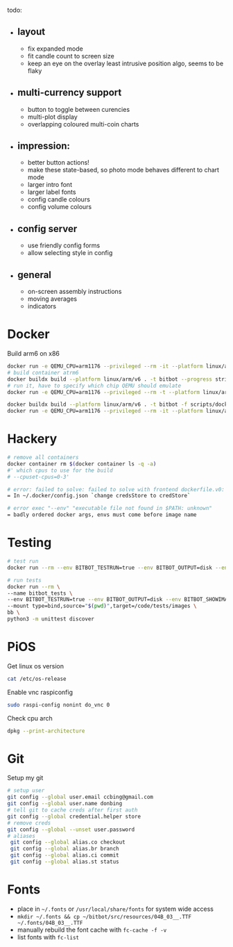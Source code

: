 todo:
 - ## layout 
   * fix expanded mode 
   - fit candle count to screen size
   - keep an eye on the overlay least intrusive position algo, seems to be flaky

 - ## multi-currency support
   - button to toggle between curencies
   - multi-plot display 
   - overlapping coloured multi-coin charts

 - ## impression:
    - better button actions!
     - make these state-based, so photo mode behaves different to chart mode
    - larger intro font
    - larger label fonts
    - config candle colours
    - config volume colours

 - ## config server
    - use friendly config forms
    - allow selecting style in config

 - ## general
    - on-screen assembly instructions
    - moving averages
    - indicators

# Docker
Build arm6 on x86
```bash
docker run -e QEMU_CPU=arm1176 --privileged --rm -it --platform linux/arm/v6 balenalib/raspberry-pi:buster bash
# build container atrm6
docker buildx build --platform linux/arm/v6 . -t bitbot --progress string
# run it, have to specify which chip QEMU should emulate
docker run -e QEMU_CPU=arm1176 --privileged --rm -t --platform linux/arm/v6 navikey/raspbian-buster:latest bash

docker buildx build --platform linux/arm/v6 . -t bitbot -f scripts/docker/dockerfile --progress string
docker run -e QEMU_CPU=arm1176 --privileged --rm -it --platform linux/arm/v6 bitbot
```

# Hackery
```bash
# remove all containers
docker container rm $(docker container ls -q -a)
#' which cpus to use for the build 
# --cpuset-cpus=0-3'

# error: failed to solve: failed to solve with frontend dockerfile.v0: failed to create LLB definition: rpc error: code = Unknown desc = error getting credentials - err: exit status 255, out: ``
= In ~/.docker/config.json `change credsStore to credStore`

# error exec "--env" "executable file not found in $PATH: unknown"
= badly ordered docker args, envs must come before image name
```

# Testing
```bash
# test run 
docker run --rm --env BITBOT_TESTRUN=true --env BITBOT_OUTPUT=disk --env BITBOT_SHOWIMAGE=false  bb

# run tests
docker run --rm \
--name bitbot_tests \
--env BITBOT_TESTRUN=true --env BITBOT_OUTPUT=disk --env BITBOT_SHOWIMAGE=false \
--mount type=bind,source="$(pwd)",target=/code/tests/images \
bb \
python3 -m unittest discover
```

# PiOS
Get linux os version
```sh
cat /etc/os-release
```

Enable vnc raspiconfig
```sh
sudo raspi-config nonint do_vnc 0
```

Check cpu arch 
```sh
dpkg --print-architecture
```

# Git
Setup my git
```sh
# setup user
git config --global user.email ccbing@gmail.com
git config --global user.name donbing
# tell git to cache creds after first auth
git config --global credential.helper store
# remove creds
git config --global --unset user.password
# aliases
 git config --global alias.co checkout
 git config --global alias.br branch
 git config --global alias.ci commit
 git config --global alias.st status
```

# Fonts
- place in `~/.fonts` or `/usr/local/share/fonts` for system wide access  
- `mkdir ~/.fonts && cp ~/bitbot/src/resources/04B_03__.TTF ~/.fonts/04B_03__.TTF`
- manually rebuild the font cache with `fc-cache -f -v`
- list fonts with `fc-list`
